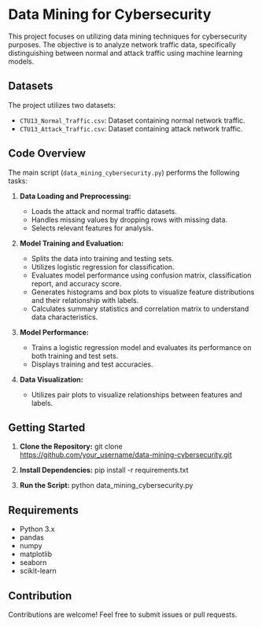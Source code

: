 # Data Mining for Cybersecurity

This project focuses on utilizing data mining techniques for cybersecurity purposes. The objective is to analyze network traffic data, specifically distinguishing between normal and attack traffic using machine learning models.

## Datasets

The project utilizes two datasets:

- `CTU13_Normal_Traffic.csv`: Dataset containing normal network traffic.
- `CTU13_Attack_Traffic.csv`: Dataset containing attack network traffic.

## Code Overview

The main script (`data_mining_cybersecurity.py`) performs the following tasks:

1. **Data Loading and Preprocessing:**
   - Loads the attack and normal traffic datasets.
   - Handles missing values by dropping rows with missing data.
   - Selects relevant features for analysis.

2. **Model Training and Evaluation:**
   - Splits the data into training and testing sets.
   - Utilizes logistic regression for classification.
   - Evaluates model performance using confusion matrix, classification report, and accuracy score.
   - Generates histograms and box plots to visualize feature distributions and their relationship with labels.
   - Calculates summary statistics and correlation matrix to understand data characteristics.

3. **Model Performance:**
   - Trains a logistic regression model and evaluates its performance on both training and test sets.
   - Displays training and test accuracies.

4. **Data Visualization:**
   - Utilizes pair plots to visualize relationships between features and labels.

## Getting Started

1. **Clone the Repository:**
git clone https://github.com/your_username/data-mining-cybersecurity.git


2. **Install Dependencies:**
pip install -r requirements.txt


3. **Run the Script:**
python data_mining_cybersecurity.py


## Requirements

- Python 3.x
- pandas
- numpy
- matplotlib
- seaborn
- scikit-learn

## Contribution

Contributions are welcome! Feel free to submit issues or pull requests.
